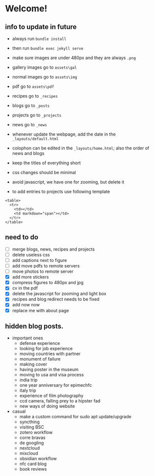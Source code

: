 # Welcome!

## info to update in future

- always run `bundle install`
- then run `bundle exec jekyll serve`

- make sure images are under 480px and they are always `.png`
- gallery images go to `assets\gal`
- normal images go to `assets\img`
- pdf go to `assets\pdf`
- recipes go to `_recipes`
- blogs go to `_posts`
- projects go to `_projects`
- news go to `_news`

- whenever update the webpage, add the date in the `_layouts/default.html`

- colophon can be edited in the `_layouts/home.html`; also the order of news and blogs


- keep the titles of everything short
- css changes should be minimal

- avoid javascript, we have one for zooming, but delete it

- to add entries to projects use following template
```
<table>
  <tr>
    <td></td>
    <td markdown="span"></td>
  </tr>
</table>  
```

## need to do

- [ ] merge blogs, news, recipes and projects
- [ ] delete useless css
- [ ] add captions next to figure
- [ ] add move pdfs to remote servers
- [ ] move photos to remote server
- [x] add more stickers
- [x] compress figures to 480px and jpg
- [x] cv in the pdf
- [x] delete the javascript for zooming and light box
- [x] recipes and blog redirect needs to be fixed
- [x] add now now
- [x] replace me with about page

## hidden blog posts.
  - important ones
    - defense experience
    - looking for job experience
    - moving countries with partner 
    - monument of failure
    - making cover
    - having poster in the museum
    - moving to usa and visa process
    - india trip
    - one year anniversary for epimechfc
    - italy trip
    - experience of film photography
    - ccd camera, falling prey to a hipster fad
    - new ways of doing website
  - casual
    - make a custom command for sudo apt update/upgrade
    - syncthing
    - visiting BSC
    - zotero workflow
    - corre bravas
    - de googling
    - nextcloud
    - mixcloud
    - obsidian workflow
    - nfc card blog
    - book reviews 